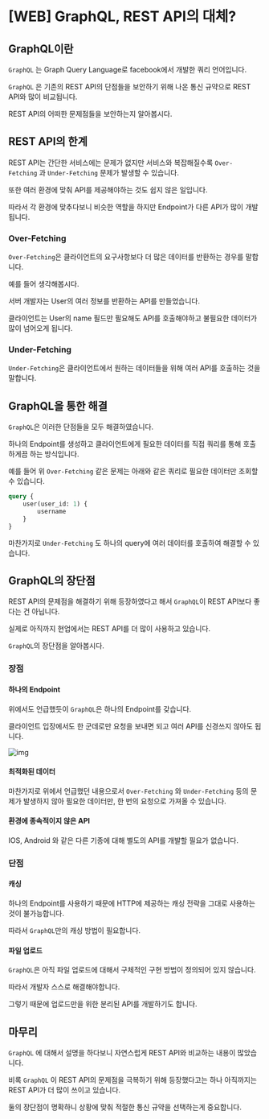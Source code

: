 # [WEB] GraphQL, REST API의 대체?

## GraphQL이란

`GraphQL` 는 Graph Query Language로 facebook에서 개발한 쿼리 언어입니다.

`GraphQL` 은 기존의 REST API의 단점들을 보안하기 위해 나온 통신 규약으로 REST API와 많이 비교됩니다.

REST API의 어떠한 문제점들을 보안하는지 알아봅시다.





## REST API의 한계

REST API는 간단한 서비스에는 문제가 없지만 서비스와 복잡해질수록 `Over-Fetching` 과 `Under-Fetching` 문제가 발생할 수 있습니다.

또한 여러 환경에 맞춰 API를 제공해야하는 것도 쉽지 않은 일입니다.

따라서 각 환경에 맞추다보니 비슷한 역할을 하지만 Endpoint가 다른 API가 많이 개발됩니다.



### Over-Fetching

`Over-Fetching`은 클라이언트의 요구사항보다 더 많은 데이터를 반환하는 경우를 말합니다.

예를 들어 생각해봅시다.

서버 개발자는 User의 여러 정보를 반환하는 API를 만들었습니다.

클라이언트는 User의 name 필드만 필요해도 API를 호출해야하고 불필요한 데이터가 많이 넘어오게 됩니다.



### Under-Fetching

`Under-Fetching`은 클라이언트에서 원하는 데이터들을 위해 여러 API를 호출하는 것을 말합니다.





## GraphQL을 통한 해결

`GraphQL`은 이러한 단점들을 모두 해결하였습니다.

하나의 Endpoint를 생성하고 클라이언트에게 필요한 데이터를 직접 쿼리를 통해 호출하게끔 하는 방식입니다.

예를 들어 위 `Over-Fetching` 같은 문제는 아래와 같은 쿼리로 필요한 데이터만 조회할 수 있습니다.

```graphql
query {
	user(user_id: 1) {
		username
	}
}
```



마찬가지로 `Under-Fetching` 도 하나의 query에 여러 데이터를 호출하여 해결할 수 있습니다.





## GraphQL의 장단점

REST API의 문제점을 해결하기 위해 등장하였다고 해서 `GraphQL`이 REST API보다 좋다는 건 아닙니다.

실제로 아직까지 현업에서는 REST API를 더 많이 사용하고 있습니다.

`GraphQL`의 장단점을 알아봅시다.



### 장점

#### 하나의 Endpoint

위에서도 언급했듯이 `GraphQL`은 하나의 Endpoint를 갖습니다.

클라이언트 입장에서도 한 군데로만 요청을 보내면 되고 여러 API를 신경쓰지 않아도 됩니다.

![img](https://owin2828.github.io/img/web/web_13_1.png)



#### 최적화된 데이터

마찬가지로 위에서 언급했던 내용으로서 `Over-Fetching` 와 `Under-Fetching` 등의 문제가 발생하지 않아 필요한 데이터만, 한 번의 요청으로 가져올 수 있습니다.



#### 환경에 종속적이지 않은 API

IOS, Android 와 같은 다른 기종에 대해 별도의 API를 개발할 필요가 없습니다.





### 단점

#### 캐싱

하나의 Endpoint를 사용하기 때문에 HTTP에 제공하는 캐싱 전략을 그대로 사용하는 것이 불가능합니다.

따라서 `GraphQL`만의 캐싱 방법이 필요합니다.



#### 파일 업로드

 `GraphQL`은 아직 파일 업로드에 대해서 구체적인 구현 방법이 정의되어 있지 않습니다.

따라서 개발자 스스로 해결해야합니다.

그렇기 때문에 업로드만을 위한 분리된 API를 개발하기도 합니다.





## 마무리

`GraphQL` 에 대해서 설명을 하다보니 자연스럽게 REST API와 비교하는 내용이 많았습니다.

비록 `GraphQL` 이 REST API의 문제점을 극복하기 위해 등장했다고는 하나 아직까지는 REST API가 더 많이 쓰이고 있습니다.

둘의 장단점이 명확하니 상황에 맞춰 적절한 통신 규약을 선택하는게 중요합니다.

